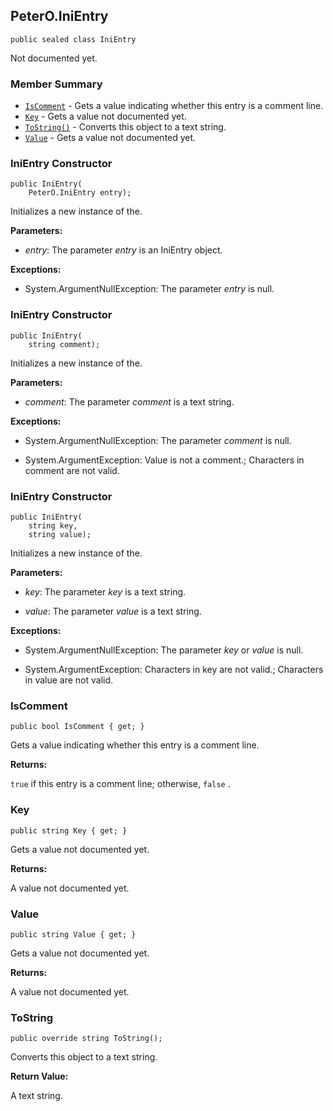 ## PeterO.IniEntry

    public sealed class IniEntry

Not documented yet.

### Member Summary
* <code>[IsComment](#IsComment)</code> - Gets a value indicating whether this entry is a comment line.
* <code>[Key](#Key)</code> - Gets a value not documented yet.
* <code>[ToString()](#ToString)</code> - Converts this object to a text string.
* <code>[Value](#Value)</code> - Gets a value not documented yet.

<a id="Void_ctor_PeterO_IniEntry"></a>
### IniEntry Constructor

    public IniEntry(
        PeterO.IniEntry entry);

Initializes a new instance of the.

<b>Parameters:</b>

 * <i>entry</i>: The parameter  <i>entry</i>
 is an IniEntry object.

<b>Exceptions:</b>

 * System.ArgumentNullException:
The parameter  <i>entry</i>
 is null.

<a id="Void_ctor_System_String"></a>
### IniEntry Constructor

    public IniEntry(
        string comment);

Initializes a new instance of the.

<b>Parameters:</b>

 * <i>comment</i>: The parameter  <i>comment</i>
 is a text string.

<b>Exceptions:</b>

 * System.ArgumentNullException:
The parameter  <i>comment</i>
 is null.

 * System.ArgumentException:
Value is not a comment.; Characters in comment are not valid.

<a id="Void_ctor_System_String_System_String"></a>
### IniEntry Constructor

    public IniEntry(
        string key,
        string value);

Initializes a new instance of the.

<b>Parameters:</b>

 * <i>key</i>: The parameter  <i>key</i>
 is a text string.

 * <i>value</i>: The parameter  <i>value</i>
 is a text string.

<b>Exceptions:</b>

 * System.ArgumentNullException:
The parameter  <i>key</i>
 or  <i>value</i>
 is null.

 * System.ArgumentException:
Characters in key are not valid.; Characters in value are not valid.

<a id="IsComment"></a>
### IsComment

    public bool IsComment { get; }

Gets a value indicating whether this entry is a comment line.

<b>Returns:</b>

 `true`  if this entry is a comment line; otherwise,  `false` .

<a id="Key"></a>
### Key

    public string Key { get; }

Gets a value not documented yet.

<b>Returns:</b>

A value not documented yet.

<a id="Value"></a>
### Value

    public string Value { get; }

Gets a value not documented yet.

<b>Returns:</b>

A value not documented yet.

<a id="ToString"></a>
### ToString

    public override string ToString();

Converts this object to a text string.

<b>Return Value:</b>

A text string.
